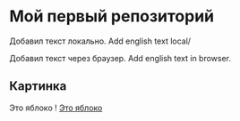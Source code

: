 ﻿# Мой первый репозиторий

Добавил текст локально. Add english text local/

Добавил текст через браузер. Add english text in browser.

## Картинка
Это яблоко 
! [Это яблоко](apple.jpg)

